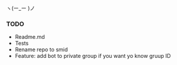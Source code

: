 ヽ(ー_ー )ノ

### TODO
- Readme.md
- Tests
- Rename repo to smid 
- Feature: add bot to private group if you want yo know gruup ID
